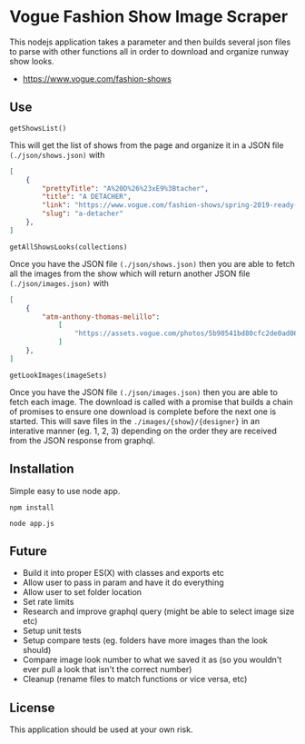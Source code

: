 # Vogue Fashion Show Image Scraper
This nodejs application takes a parameter and then builds several json files to parse with other functions all in order to download and organize runway show looks. 
- https://www.vogue.com/fashion-shows

## Use
`getShowsList()`

This will get the list of shows from the page and organize it in a JSON file `(./json/shows.json)` with

```json
[
	{
	    "prettyTitle": "A%20D%26%23xE9%3Btacher",
	    "title": "A DETACHER",
	    "link": "https://www.vogue.com/fashion-shows/spring-2019-ready-to-wear/a-detacher",
	    "slug": "a-detacher"
	}, 
]
```

`getAllShowsLooks(collections)`

Once you have the JSON file `(./json/shows.json)` then you are able to fetch all the images from the show which will return another JSON file `(./json/images.json)` with

```json
[
	{
		"atm-anthony-thomas-melillo": 
			[
				"https://assets.vogue.com/photos/5b90541bd80cfc2de0ad06fe/master/pass/00001-atm-vogue-ready-to-wear-SS19-pr.jpg",
			]
	},
]
```

`getLookImages(imageSets)`

Once you have the JSON file `(./json/images.json)` then you are able to fetch each image. The download is called with a promise that builds a chain of promises to ensure one download is complete before the next one is started. This will save files in the `./images/{show}/{designer}` in an interative manner (eg. 1, 2, 3) depending on the order they are received from the JSON response from graphql.


## Installation
Simple easy to use node app.
```
npm install
```

```
node app.js
```

## Future
- Build it into proper ES(X) with classes and exports etc
- Allow user to pass in param and have it do everything
- Allow user to set folder location
- Set rate limits
- Research and improve graphql query (might be able to select image size etc)
- Setup unit tests
- Setup compare tests (eg. folders have more images than the look should)
- Compare image look number to what we saved it as (so you wouldn't ever pull a look that isn't the correct number)
- Cleanup (rename files to match functions or vice versa, etc)

## License
This application should be used at your own risk.